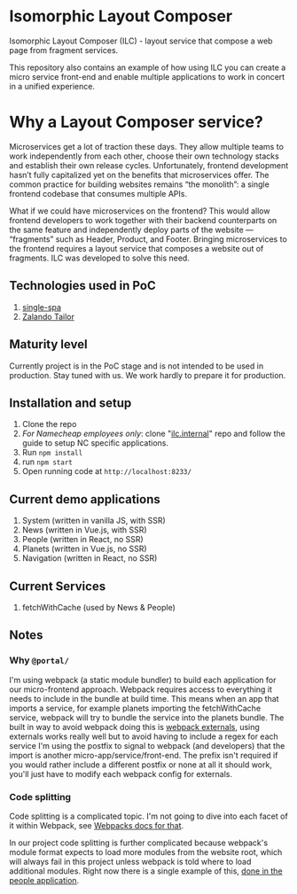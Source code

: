 # Isomorphic Layout Composer

Isomorphic Layout Composer (ILC) - layout service that compose a web page from fragment services.

This repository also contains an example of how using ILC you can create a micro service front-end and enable multiple 
applications to work in concert in a unified experience.

# Why a Layout Composer service?

Microservices get a lot of traction these days. They allow multiple teams to work independently from each other, choose 
their own technology stacks and establish their own release cycles. Unfortunately, frontend development hasn’t fully capitalized 
yet on the benefits that microservices offer. The common practice for building websites remains “the monolith”: a single frontend 
codebase that consumes multiple APIs.

What if we could have microservices on the frontend? This would allow frontend developers to work together with their backend 
counterparts on the same feature and independently deploy parts of the website — “fragments” such as Header, Product, and Footer. 
Bringing microservices to the frontend requires a layout service that composes a website out of fragments. ILC was developed to solve this need.

## Technologies used in PoC
1. [single-spa](https://single-spa.js.org/)
2. [Zalando Tailor](https://github.com/zalando/tailor)

## Maturity level

Currently project is in the PoC stage and is not intended to be used in production.
Stay tuned with us. We work hardly to prepare it for production.

## Installation and setup
1. Clone the repo
2. _For Namecheap employees only_: clone 
"[ilc.internal](https://git.namecheap.net/projects/RND/repos/ilc.internal/browse)" 
repo and follow the guide to setup NC specific applications.
3. Run `npm install`
4. run `npm start`
5. Open running code at `http://localhost:8233/`

## Current demo applications
1. System (written in vanilla JS, with SSR)
1. News (written in Vue.js, with SSR)
1. People (written in React, no SSR)
1. Planets (written in Vue.js, no SSR)
1. Navigation (written in React, no SSR)

## Current Services
1. fetchWithCache (used by News & People)

## Notes

### Why `@portal/`
I'm using webpack (a static module bundler) to build each application for our micro-frontend approach. Webpack requires
access to everything it needs to include in the bundle at build time. This means when an app that imports a service,
for example planets importing the fetchWithCache service, webpack will try to bundle the service into the planets bundle.
The built in way to avoid webpack doing this is [webpack externals](https://webpack.js.org/configuration/externals/), 
using externals works really well but to avoid having to include a regex for each service I'm using the postfix to signal 
to webpack (and developers) that the import is another micro-app/service/front-end. The prefix isn't required if you 
would rather include a different postfix or none at all it should work, you'll just have to modify each webpack config 
for externals.

### Code splitting
Code splitting is a complicated topic. I'm not going to dive into each facet of it within Webpack, see [Webpacks docs for 
that](https://webpack.js.org/guides/code-splitting/).

In our project code splitting is further complicated because webpack's module format expects to load more modules from 
the website root, which will always fail in this project unless webpack is told where to load additional modules. Right
now there is a single example of this, [done in the people application](./devFragments/people/src/people.js#L10).

